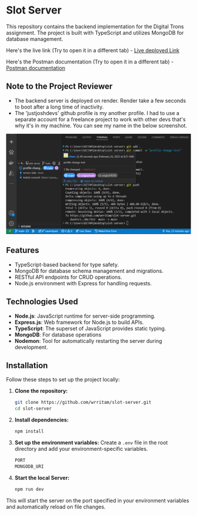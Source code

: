 
# Slot Server

This repository contains the backend implementation for the Digital Trons assignment. The project is built with TypeScript and utilizes MongoDB for database management. 

Here's the live link (Try to open it in a different tab) - [Live deployed Link](https://slot-server-6a9p.onrender.com)

Here's the Postman documentation (Try to open it in a different tab) - [Postman documentation](https://documenter.getpostman.com/view/21414570/2sAYdeNXWM#178ed9b9-631e-4c4c-aaf1-959432c9105d)

## Note to the Project Reviewer
- The backend server is deployed on render. Render take a few seconds to boot after a long time of inactivity.
- The 'justjoshdevs' github profile is my another profile. I had to use a separate account for a freelance project to work with other devs that's why it's in my machine. You can see my name in the below screenshot.
<div align="center">

<img src ="src/Screenshot (83).png" width=full height=full>
</div>

## Features

- TypeScript-based backend for type safety.
- MongoDB for database schema management and migrations.
- RESTful API endpoints for CRUD operations.
- Node.js environment with Express for handling requests.

## Technologies Used

- **Node.js**: JavaScript runtime for server-side programming.
- **Express.js**: Web framework for Node.js to build APIs.
- **TypeScript**: The superset of JavaScript provides static typing.
- **MongoDB**: For database operations
- **Nodemon**: Tool for automatically restarting the server during development.

## Installation

Follow these steps to set up the project locally:

1. **Clone the repository:**

   ```bash
   git clone https://github.com/wrritam/slot-server.git
   cd slot-server
   ```

2. **Install dependencies:**

   ```bash
   npm install
   ```

3. **Set up the environment variables:**
   Create a `.env` file in the root directory and add your environment-specific variables.
   ```bash
   PORT
   MONGODB_URI

6. **Start the local Server:**
   ```bash
   npm run dev

This will start the server on the port specified in your environment variables and automatically reload on file changes.
